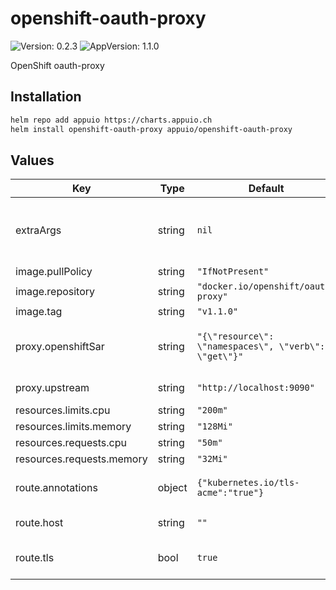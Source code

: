 # openshift-oauth-proxy

![Version: 0.2.3](https://img.shields.io/badge/Version-0.2.3-informational?style=flat-square) ![AppVersion: 1.1.0](https://img.shields.io/badge/AppVersion-1.1.0-informational?style=flat-square)

OpenShift oauth-proxy

## Installation

```bash
helm repo add appuio https://charts.appuio.ch
helm install openshift-oauth-proxy appuio/openshift-oauth-proxy
```
<!---
The README.md file is automatically generated with helm-docs!

Edit the README.gotmpl.md template instead.
-->

## Values

| Key | Type | Default | Description |
|-----|------|---------|-------------|
| extraArgs | string | `nil` | Extra arguments to pass to the oauth-proxy |
| image.pullPolicy | string | `"IfNotPresent"` |  |
| image.repository | string | `"docker.io/openshift/oauth-proxy"` |  |
| image.tag | string | `"v1.1.0"` |  |
| proxy.openshiftSar | string | `"{\"resource\": \"namespaces\", \"verb\": \"get\"}"` | OpenShift Subject Access Review |
| proxy.upstream | string | `"http://localhost:9090"` | Upstream url |
| resources.limits.cpu | string | `"200m"` |  |
| resources.limits.memory | string | `"128Mi"` |  |
| resources.requests.cpu | string | `"50m"` |  |
| resources.requests.memory | string | `"32Mi"` |  |
| route.annotations | object | `{"kubernetes.io/tls-acme":"true"}` | Add annotations to route |
| route.host | string | `""` | Define route host |
| route.tls | bool | `true` | Enable tls for the route |

<!---
Common/Useful Link references from values.yaml
-->
[resource-units]: https://kubernetes.io/docs/concepts/configuration/manage-resources-containers/#resource-units-in-kubernetes
[prometheus-operator]: https://github.com/coreos/prometheus-operator
